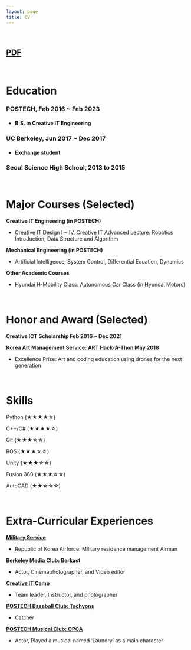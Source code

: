 ```yaml
---
layout: page
title: CV
---
```


<br/>

## [PDF](/assets/pdf/Resume_Haesung%20Oh.pdf)

<br/>

# Education
### POSTECH, Feb 2016 ~ Feb 2023
  * #### B.S. in Creative IT Engineering

### UC Berkeley, Jun 2017 ~ Dec 2017
  * #### Exchange student

### Seoul Science High School, 2013 to 2015

<br/>

# Major Courses (Selected)
**Creative IT Engineering (in POSTECH)**
   * Creative IT Design I ~ IV, Creative IT Advanced Lecture: Robotics Introduction, Data Structure and Algorithm

**Mechanical Engineering (in POSTECH)**
   * Artificial Intelligence, System Control, Differential Equation, Dynamics

**Other Academic Courses**
   *  Hyundai H-Mobility Class: Autonomous Car Class (in Hyundai Motors)

<br/>


# Honor and Award (Selected)
**Creative ICT Scholarship Feb 2016 ~ Dec 2021**

**[Korea Art Management Service: ART Hack-A-Thon May 2018](/arthack.md)**
   *  Excellence Prize: Art and coding education using drones for the next generation

<br/>

# Skills
Python (★★★★☆)

C++/C# (★★★★☆)

Git (★★★☆☆)

ROS (★★★☆☆)

Unity (★★★☆☆)

Fusion 360 (★★★☆☆)

AutoCAD (★★☆☆☆)

<br/>

# Extra-Curricular Experiences

**[Military Service](/military-service.md)**
* Republic of Korea Airforce: Military residence management Airman

**[Berkeley Media Club: Berkast](/berkast.md)**
* Actor, Cinemaphotographer, and Video editor

**[Creative IT Camp](/itcamp.md)**
* Team leader, Instructor, and photographer

**[POSTECH Baseball Club: Tachyons](/baseball.md)**
* Catcher

**[POSTECH Musical Club: OPCA](/opca.md)**
* Actor, Played a musical named ‘Laundry’ as a main character